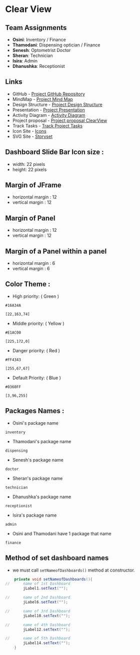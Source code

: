 # Clear View

## Team Assignments

- **Osini**: Inventory / Finance
- **Thamodani**: Dispensing optician / Finance
- **Senesh**: Optometrist Doctor  
- **Sheran**: Technician
- **Isira**: Admin
- **Dhanushka**: Receptionist

## Links

- GitHub - [Project GitHub Repository](https://github.com/SeneshCode/ClearView)
- MindMap - [Project Mind Map](https://mm.tt/app/map/3457483889?t=ZOqZKnLtl9)
- Design Structure - [Project Design Structure](https://1drv.ms/p/s!AjV0cV1pTSuqvhUJWLLIeBCCeUdj?e=v42bmR)
- Presentation - [Project Presentation](https://1drv.ms/p/c/66e090791e03c55b/EYpLuax2UmhPtJynK-NfDrwBPyFsAGkT1rT4Odi6qvwKIA?e=AsEtzi)
- Activity Diagram - [Activity Diagram](https://online.visual-paradigm.com/share.jsp?id=333237333433342d35)
- Project proposal - [Project proposal ClearView](https://1drv.ms/w/s!AlZVGvNYSWtljn1A8Oclivr3FLpL?e=zLqrSM)
- Track Tasks - [Track Project Tasks](https://docs.google.com/spreadsheets/d/16YhA8w9VYWCigiyo6h95EXaUB0WBxx84EmUaNq9X16A/edit?gid=1919180471#gid=1919180471)
- Icon Site - [Icons](https://icons8.com/icons/set/icons)
- SVG Site - [Storyset](https://storyset.com/)


## Dashboard Slide Bar Icon size : 
  - width: 22 pixels
  - height: 22 pixels

## Margin of JFrame
  - horizontal margin : 12
  - vertical margin : 12
## Margin of Panel 
  - horizontal margin : 12
  - vertical margin : 12
## Margin of a Panel within a panel 
  - horizontal margin : 6
  - vertical margin : 6

## Color Theme : 
  - High priority: ( Green ) 
```
#16A34A
```
```
[22,163,74]
```

  - Middle priority: ( Yellow )
```
#E1AC00
```
```
[225,172,0]
```

  - Danger priority: ( Red )
```
#FF4343
```
```
[255,67,67]
```

  - Default Priority: ( Blue ) 
```
#0360FF
```
```
[3,96,255]
```

## Packages Names : 
  - Osini's package name 
```
inventory 
```
  - Thamodani's package name 
```
dispensing
```
  - Senesh's package name   
```
doctor
```
  - Sheran's package name   
```
technician
```
  - Dhanushka's package name   
```
receptionist
```
  - Isira's package name
```
admin
```
  - Osini and Thamodani have 1 package that name  
```
finance
```


## Method of set dashboard names
 - we must call ```setNameofDashboards()``` method at constructor.
```java
    private void setNameofDashboards(){
//      name of 1st Dashboard 
        jLabel1.setText("");

//      name of 2nd Dashboard 
        jLabel6.setText("");

//      name of 3rd Dashboard 
        jLabel10.setText("");

//      name of 4th Dashboard 
        jLabel12.setText("");

//      name of 5th Dashboard
        jLabel14.setText("");
    }
```
